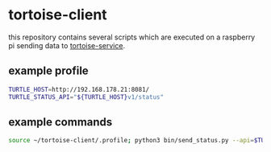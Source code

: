 # tortoise-client

this repository contains several scripts which are executed on a raspberry pi sending data to [tortoise-service][1].

## example profile

```bash
TURTLE_HOST=http://192.168.178.21:8081/
TURTLE_STATUS_API="${TURTLE_HOST}v1/status"
```

## example commands

```bash
source ~/tortoise-client/.profile; python3 bin/send_status.py --api=$TURTLE_STATUS_API
```

[1]: https://github.com/keksnicoh/turtle-service/
